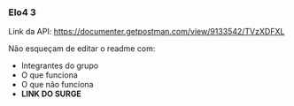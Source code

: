 ### Elo4 3

Link da API: https://documenter.getpostman.com/view/9133542/TVzXDFXL

Não esqueçam de editar o readme com: 
- Integrantes do grupo
- O que funciona
- O que não funciona
- **LINK DO SURGE**

